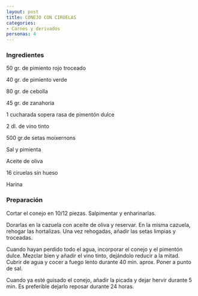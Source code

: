 ```yaml
---
layout: post
title: CONEJO CON CIRUELAS
categories:
- Carnes y derivados
personas: 4 
---
```

<h3>Ingredientes</h3>
50 gr. de pimiento rojo troceado

40 gr. de pimiento verde

80 gr. de cebolla

45 gr. de zanahoria

1 cucharada sopera rasa de pimentón dulce

2 dl. de vino tinto

500 gr.de setas moixernons

Sal y pimienta

Aceite de oliva

16 ciruelas sin hueso

Harina

<h3>Preparación</h3>
Cortar el conejo en 10/12 piezas. Salpimentar y enharinarlas.

Dorarlas en la cazuela con aceite de oliva y reservar. En la misma cazuela, rehogar las hortalizas. Una vez rehogadas, añadir las setas limpias y troceadas.

Cuando hayan perdido todo el agua, incorporar el conejo y el pimentón dulce. Mezclar bien y añadir el vino tinto, dejándolo reducir a la mitad. Cubrir de agua y cocer a fuego lento durante 40 min. aprox. Poner a punto de sal.

Cuando ya esté guisado el conejo, añadir la picada y dejar hervir durante 5 min. Es preferible dejarlo reposar durante 24 horas.

